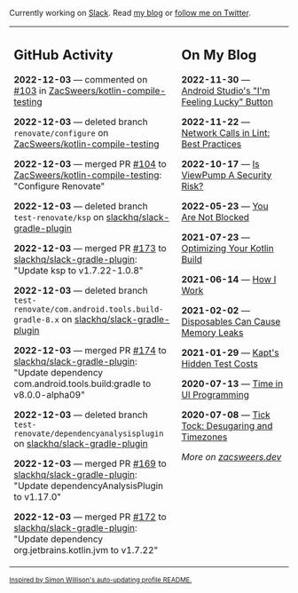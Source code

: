 Currently working on [Slack](https://slack.com/). Read [my blog](https://zacsweers.dev/) or [follow me on Twitter](https://twitter.com/ZacSweers).

<table><tr><td valign="top" width="60%">

## GitHub Activity
<!-- githubActivity starts -->
**2022-12-03** — commented on [#103](https://github.com/ZacSweers/kotlin-compile-testing/pull/103#issuecomment-1336297769) in [ZacSweers/kotlin-compile-testing](https://github.com/ZacSweers/kotlin-compile-testing)

**2022-12-03** — deleted branch `renovate/configure` on [ZacSweers/kotlin-compile-testing](https://github.com/ZacSweers/kotlin-compile-testing)

**2022-12-03** — merged PR [#104](https://github.com/ZacSweers/kotlin-compile-testing/pull/104) to [ZacSweers/kotlin-compile-testing](https://github.com/ZacSweers/kotlin-compile-testing): "Configure Renovate"

**2022-12-03** — deleted branch `test-renovate/ksp` on [slackhq/slack-gradle-plugin](https://github.com/slackhq/slack-gradle-plugin)

**2022-12-03** — merged PR [#173](https://github.com/slackhq/slack-gradle-plugin/pull/173) to [slackhq/slack-gradle-plugin](https://github.com/slackhq/slack-gradle-plugin): "Update ksp to v1.7.22-1.0.8"

**2022-12-03** — deleted branch `test-renovate/com.android.tools.build-gradle-8.x` on [slackhq/slack-gradle-plugin](https://github.com/slackhq/slack-gradle-plugin)

**2022-12-03** — merged PR [#174](https://github.com/slackhq/slack-gradle-plugin/pull/174) to [slackhq/slack-gradle-plugin](https://github.com/slackhq/slack-gradle-plugin): "Update dependency com.android.tools.build:gradle to v8.0.0-alpha09"

**2022-12-03** — deleted branch `test-renovate/dependencyanalysisplugin` on [slackhq/slack-gradle-plugin](https://github.com/slackhq/slack-gradle-plugin)

**2022-12-03** — merged PR [#169](https://github.com/slackhq/slack-gradle-plugin/pull/169) to [slackhq/slack-gradle-plugin](https://github.com/slackhq/slack-gradle-plugin): "Update dependencyAnalysisPlugin to v1.17.0"

**2022-12-03** — merged PR [#172](https://github.com/slackhq/slack-gradle-plugin/pull/172) to [slackhq/slack-gradle-plugin](https://github.com/slackhq/slack-gradle-plugin): "Update dependency org.jetbrains.kotlin.jvm to v1.7.22"
<!-- githubActivity ends -->
</td><td valign="top" width="40%">

## On My Blog
<!-- blog starts -->
**2022-11-30** — [Android Studio's "I'm Feeling Lucky" Button](https://www.zacsweers.dev/android-studios-im-feeling-lucky-button/)

**2022-11-22** — [Network Calls in Lint: Best Practices](https://www.zacsweers.dev/network-calls-in-lint-best-practices/)

**2022-10-17** — [Is ViewPump A Security Risk?](https://www.zacsweers.dev/is-viewpump-a-security-risk/)

**2022-05-23** — [You Are Not Blocked](https://www.zacsweers.dev/you-are-not-blocked/)

**2021-07-23** — [Optimizing Your Kotlin Build](https://www.zacsweers.dev/optimizing-your-kotlin-build/)

**2021-06-14** — [How I Work](https://www.zacsweers.dev/how-i-work/)

**2021-02-02** — [Disposables Can Cause Memory Leaks](https://www.zacsweers.dev/disposables-can-cause-memory-leaks/)

**2021-01-29** — [Kapt's Hidden Test Costs](https://www.zacsweers.dev/kapts-hidden-test-costs/)

**2020-07-13** — [Time in UI Programming](https://www.zacsweers.dev/time-in-ui/)

**2020-07-08** — [Tick Tock: Desugaring and Timezones](https://www.zacsweers.dev/ticktock-desugaring-timezones/)
<!-- blog ends -->
_More on [zacsweers.dev](https://zacsweers.dev/)_
</td></tr></table>

<sub><a href="https://simonwillison.net/2020/Jul/10/self-updating-profile-readme/">Inspired by Simon Willison's auto-updating profile README.</a></sub>